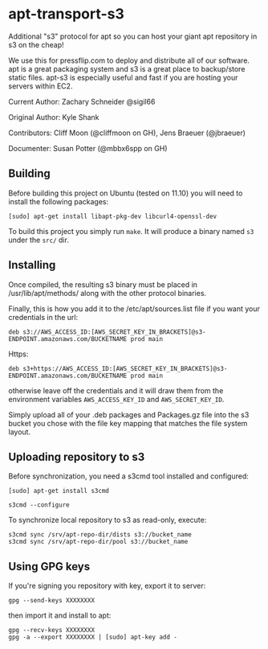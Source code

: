 # apt-transport-s3

Additional "s3" protocol for apt so you can host your giant apt repository in s3 on the cheap!

We use this for pressflip.com to deploy and distribute all of our software.  apt is a great packaging system and s3 is a great place to backup/store static files.  apt-s3 is especially useful and fast if you are hosting your servers within EC2.

Current Author: Zachary Schneider @sigil66

Original Author: Kyle Shank

Contributors: Cliff Moon (@cliffmoon on GH), Jens Braeuer (@jbraeuer)

Documenter: Susan Potter (@mbbx6spp on GH)

## Building

Before building this project on Ubuntu (tested on 11.10) you will need to install the following packages:

    [sudo] apt-get install libapt-pkg-dev libcurl4-openssl-dev

To build this project you simply run `make`. It will produce a binary named `s3` under the `src/` dir.

## Installing

Once compiled, the resulting s3 binary must be placed in /usr/lib/apt/methods/ along with the other protocol binaries.

Finally, this is how you add it to the /etc/apt/sources.list file if you want your credentials in the url:

    deb s3://AWS_ACCESS_ID:[AWS_SECRET_KEY_IN_BRACKETS]@s3-ENDPOINT.amazonaws.com/BUCKETNAME prod main
    
Https:
    
    deb s3+https://AWS_ACCESS_ID:[AWS_SECRET_KEY_IN_BRACKETS]@s3-ENDPOINT.amazonaws.com/BUCKETNAME prod main
    

otherwise leave off the credentials and it will draw them from the environment variables `AWS_ACCESS_KEY_ID` and `AWS_SECRET_KEY_ID`.

Simply upload all of your .deb packages and Packages.gz file into the s3 bucket you chose with the file key mapping that matches the file system layout.

## Uploading repository to s3

Before synchronization, you need a s3cmd tool installed and configured:

    [sudo] apt-get install s3cmd
    
    s3cmd --configure

To synchronize local repository to s3 as read-only, execute:

    s3cmd sync /srv/apt-repo-dir/dists s3://bucket_name
    s3cmd sync /srv/apt-repo-dir/pool s3://bucket_name
    
## Using GPG keys

If you're signing you repository with key, export it to server:

    gpg --send-keys XXXXXXXX

then import it and install to apt:

    gpg --recv-keys XXXXXXXX
    gpg -a --export XXXXXXXX | [sudo] apt-key add -
